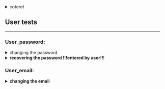 
<details><summary>coteret</summary>
<p>

- test
- test

     - test


</p>
</details>


## User  tests
----


### User_password:

<details><summary>changing the password</summary>
<p>
test process:
 
    -enter main page
    -enter private data and change password 
    **if changed correctly, there is a success message
    -change the password back at the end, for future tests
.</p>
</details>
 
 
<details><summary><strong>recovering the password    !!!entered by user!!!</strong></summary>
<p>   
 
  - enter main page and disconnect from the user
  - press login button		
  - recover the password by email 
  - ask user to enter the new password from the email: 		
  * if recovered successfully, the user logged in
  - change the password back at the end, for future tests
</p>
</details>  	


### User_email:

<details><summary><strong>changing the email</strong></summary>
<p> 

- enter main page
- enter private data and change password 
* if changed correctly, there is a success message
- change the email back at the end, for future tests
</p>
</details> 


 